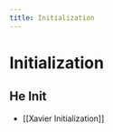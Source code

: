 ```yaml
---
title: Initialization
---
```


# Initialization

## He Init
- [[Xavier Initialization]]












































































